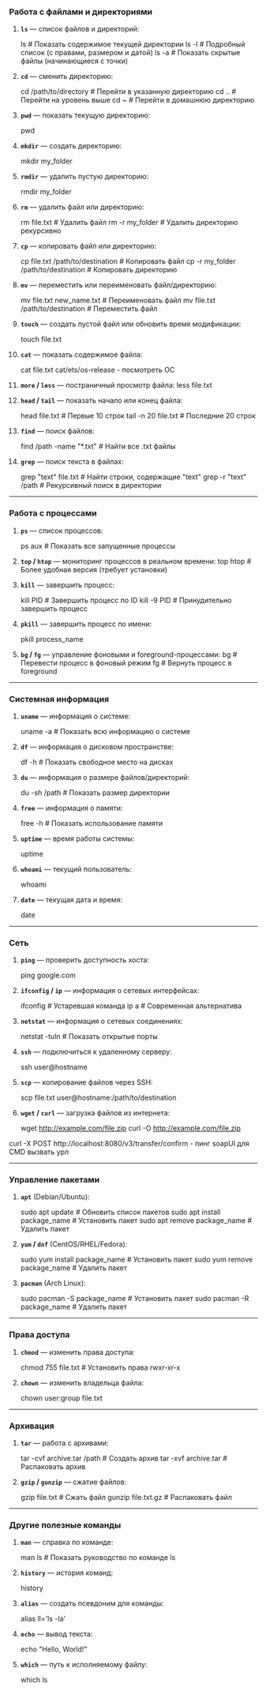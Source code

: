 ### **Работа с файлами и директориями**

1. **`ls`** — список файлов и директорий:

    
    ls          # Показать содержимое текущей директории
    ls -l       # Подробный список (с правами, размером и датой)
    ls -a       # Показать скрытые файлы (начинающиеся с точки)
    
2. **`cd`** — сменить директорию:
    
    
    cd /path/to/directory  # Перейти в указанную директорию
    cd ..                  # Перейти на уровень выше
    cd ~                   # Перейти в домашнюю директорию
    
3. **`pwd`** — показать текущую директорию:
    
    pwd
    
4. **`mkdir`** — создать директорию:

    
    mkdir my_folder
    
5. **`rmdir`** — удалить пустую директорию:
    
    
    rmdir my_folder
    
6. **`rm`** — удалить файл или директорию:
    
    
    rm file.txt            # Удалить файл
    rm -r my_folder        # Удалить директорию рекурсивно
    
7. **`cp`** — копировать файл или директорию:
    
    
    cp file.txt /path/to/destination  # Копировать файл
    cp -r my_folder /path/to/destination  # Копировать директорию
    
8. **`mv`** — переместить или переименовать файл/директорию:
    
    mv file.txt new_name.txt  # Переименовать файл
    mv file.txt /path/to/destination  # Переместить файл
    
9. **`touch`** — создать пустой файл или обновить время модификации:
    
    touch file.txt
    
10. **`cat`** — показать содержимое файла:
    
    cat file.txt
    cat/ets/os-release - посмотреть ОС 

    
12. **`more` / `less`** — постраничный просмотр файла:
    less file.txt
    
13. **`head` / `tail`** — показать начало или конец файла:
        
    head file.txt  # Первые 10 строк
    tail -n 20 file.txt  # Последние 20 строк
    
14. **`find`** — поиск файлов:
    
   
    find /path -name "*.txt"  # Найти все .txt файлы
    
14. **`grep`** — поиск текста в файлах:
   
    grep "text" file.txt  # Найти строки, содержащие "text"
    grep -r "text" /path  # Рекурсивный поиск в директории
    

---

### **Работа с процессами**

1. **`ps`** — список процессов:
       
    ps aux  # Показать все запущенные процессы
    
2. **`top` / `htop`** — мониторинг процессов в реальном времени:
    top
    htop  # Более удобная версия (требует установки)
    
3. **`kill`** — завершить процесс:
  
    kill PID  # Завершить процесс по ID
    kill -9 PID  # Принудительно завершить процесс
    
4. **`pkill`** — завершить процесс по имени:
   
    pkill process_name
    
5. **`bg` / `fg`** — управление фоновыми и foreground-процессами:
    bg  # Перевести процесс в фоновый режим
    fg  # Вернуть процесс в foreground
    

---

### **Системная информация**

1. **`uname`** — информация о системе:
    
    uname -a  # Показать всю информацию о системе
    
2. **`df`** — информация о дисковом пространстве:

    df -h  # Показать свободное место на дисках
    
3. **`du`** — информация о размере файлов/директорий:
    
    du -sh /path  # Показать размер директории
    
4. **`free`** — информация о памяти:

    free -h  # Показать использование памяти
    
5. **`uptime`** — время работы системы:

    uptime
    
6. **`whoami`** — текущий пользователь:

    whoami
    
7. **`date`** — текущая дата и время:

    date
    

---

### **Сеть**

1. **`ping`** — проверить доступность хоста:

    ping google.com
    
2. **`ifconfig` / `ip`** — информация о сетевых интерфейсах:

    ifconfig  # Устаревшая команда
    ip a      # Современная альтернатива
    
3. **`netstat`** — информация о сетевых соединениях:

    netstat -tuln  # Показать открытые порты
    
4. **`ssh`** — подключиться к удаленному серверу:

    ssh user@hostname
    
5. **`scp`** — копирование файлов через SSH:

    scp file.txt user@hostname:/path/to/destination
    
6. **`wget` / `curl`** — загрузка файлов из интернета:

    wget http://example.com/file.zip
    curl -O http://example.com/file.zip

curl -X POST http://localhost:8080/v3/transfer/confirm - пинг  soapUI для CMD  вызвать урл


---

### **Управление пакетами**

1. **`apt`** (Debian/Ubuntu):
    
    sudo apt update  # Обновить список пакетов
    sudo apt install package_name  # Установить пакет
    sudo apt remove package_name  # Удалить пакет
    
2. **`yum` / `dnf`** (CentOS/RHEL/Fedora):
    
    sudo yum install package_name  # Установить пакет
    sudo yum remove package_name   # Удалить пакет
    
3. **`pacman`** (Arch Linux):

    sudo pacman -S package_name  # Установить пакет
    sudo pacman -R package_name  # Удалить пакет
    

---

### **Права доступа**

1. **`chmod`** — изменить права доступа:

    chmod 755 file.txt  # Установить права rwxr-xr-x
    
2. **`chown`** — изменить владельца файла:
    
    chown user:group file.txt
    

---

### **Архивация**

1. **`tar`** — работа с архивами:

    tar -cvf archive.tar /path  # Создать архив
    tar -xvf archive.tar        # Распаковать архив
    
2. **`gzip` / `gunzip`** — сжатие файлов:
  
    gzip file.txt  # Сжать файл
    gunzip file.txt.gz  # Распаковать файл
    

---

### **Другие полезные команды**

1. **`man`** — справка по команде:

    man ls  # Показать руководство по команде ls
    
2. **`history`** — история команд:

    history
    
3. **`alias`** — создать псевдоним для команды:

    alias ll='ls -la'
    
4. **`echo`** — вывод текста:

    echo "Hello, World!"
    
5. **`which`** — путь к исполняемому файлу:

    which ls
